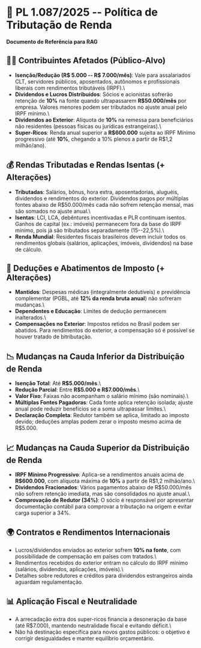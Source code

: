 # 📘 PL 1.087/2025 -- Política de Tributação de Renda

**Documento de Referência para RAG**

## 🧑‍💼 Contribuintes Afetados (Público-Alvo)

-   **Isenção/Redução (R\$ 5.000 -- R\$ 7.000/mês)**: Vale para
    assalariados CLT, servidores públicos, aposentados, autônomos e
    profissionais liberais com rendimentos tributáveis (IRPF).\
-   **Dividendos e Lucros Distribuídos**: Sócios e acionistas sofrerão
    retenção de **10%** na fonte quando ultrapassarem **R\$50.000/mês**
    por empresa. Valores menores podem ser tributados no ajuste anual
    pelo IRPF mínimo.\
-   **Dividendos ao Exterior**: Alíquota de **10%** na remessa para
    beneficiários não residentes (pessoas físicas ou jurídicas
    estrangeiras).\
-   **Super-Ricos**: Renda anual superior a **R\$600.000** sujeita ao
    IRPF Mínimo progressivo (até **10%**, chegando a 10% plenos a partir
    de R\$1,2 milhão/ano).

## 💰 Rendas Tributadas e Rendas Isentas (+ Alterações)

-   **Tributadas**: Salários, bônus, hora extra, aposentadorias,
    aluguéis, dividendos e rendimentos do exterior. Dividendos pagos por
    múltiplas fontes abaixo de R\$50.000/mês cada não sofrem retenção
    mensal, mas são somados no ajuste anual.\
-   **Isentas**: LCI, LCA, debêntures incentivadas e PLR continuam
    isentos. Ganhos de capital (ex.: imóveis) permanecem fora da base do
    IRPF mínimo, pois já são tributados separadamente (15--22,5%).\
-   **Renda Mundial**: Residentes fiscais brasileiros devem incluir
    todos os rendimentos globais (salários, aplicações, imóveis,
    dividendos) na base de cálculo.

## 🧾 Deduções e Abatimentos de Imposto (+ Alterações)

-   **Mantidos**: Despesas médicas (integralmente dedutíveis) e
    previdência complementar (PGBL, até **12% da renda bruta anual**)
    não sofreram mudanças.\
-   **Dependentes e Educação**: Limites de dedução permanecem
    inalterados.\
-   **Compensações no Exterior**: Impostos retidos no Brasil podem ser
    abatidos. Para rendimentos do exterior, a compensação só é possível
    se houver tratado de bitributação.

## 📉 Mudanças na Cauda Inferior da Distribuição de Renda

-   **Isenção Total**: Até **R\$5.000/mês**.\
-   **Redução Parcial**: Entre **R\$5.000 e R\$7.000/mês**.\
-   **Valor Fixo**: Faixas não acompanham o salário mínimo (são
    nominais).\
-   **Múltiplas Fontes Pagadoras**: Cada fonte aplica retenção isolada;
    ajuste anual pode reduzir benefícios se a soma ultrapassar limites.\
-   **Declaração Completa**: Redutor também se aplica, limitado ao
    imposto devido; deduções amplas podem zerar o imposto mesmo acima de
    R\$5.000.

## 📈 Mudanças na Cauda Superior da Distribuição de Renda

-   **IRPF Mínimo Progressivo**: Aplica-se a rendimentos anuais acima de
    **R\$600.000**, com alíquota máxima de **10%** a partir de R\$1,2
    milhão/ano.\
-   **Dividendos Fracionados**: Vários pagamentos abaixo de
    R\$50.000/mês não sofrem retenção imediata, mas são consolidados no
    ajuste anual.\
-   **Comprovação de Redutor (34%)**: O sócio é responsável por
    apresentar documentação contábil para comprovar a tributação na
    origem e evitar carga superior a 34%.

## 🌍 Contratos e Rendimentos Internacionais

-   Lucros/dividendos enviados ao exterior sofrem **10% na fonte**, com
    possibilidade de compensação em países com tratados.\
-   Rendimentos recebidos do exterior entram no cálculo do IRPF mínimo
    (salários, dividendos, aplicações, imóveis).\
-   Detalhes sobre redutores e créditos para dividendos estrangeiros
    ainda aguardam regulamentação.

## 📊 Aplicação Fiscal e Neutralidade

-   A arrecadação extra dos super-ricos financia a desoneração da base
    (até R\$7.000), mantendo neutralidade fiscal e evitando déficit.\
-   Não há destinação específica para novos gastos públicos: o objetivo
    é corrigir desigualdades e manter equilíbrio orçamentário.
